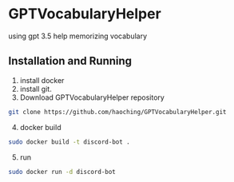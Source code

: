 # GPTVocabularyHelper
using gpt 3.5 help memorizing vocabulary

## Installation and Running
1. install docker
1. install git.
1. Download GPTVocabularyHelper repository
```bash
git clone https://github.com/haoching/GPTVocabularyHelper.git
```
4. docker build
```bash
sudo docker build -t discord-bot .
```
5. run
```bash
sudo docker run -d discord-bot
```
